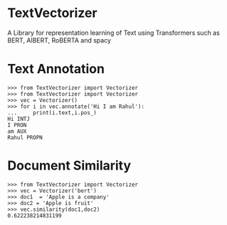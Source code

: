 # TextVectorizer
A Library for representation learning of Text using Transformers such as BERT, AlBERT, RoBERTA and spacy

# Text Annotation
```
>>> from TextVectorizer import Vectorizer
>>> from TextVectorizer import Vectorizer
>>> vec = Vectorizer()
>>> for i in vec.annotate('Hi I am Rahul'):
...     print(i.text,i.pos_)
Hi INTJ
I PRON
am AUX
Rahul PROPN
````

# Document Similarity
```
>>> from TextVectorizer import Vectorizer
>>> vec = Vectorizer('bert')
>>> doc1  = 'Apple is a company'
>>> doc2 = 'Apple is fruit'
>>> vec.similarity(doc1,doc2)
0.622238214831199
```

